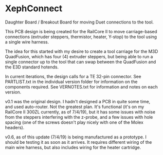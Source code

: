 # XephConnect
Daughter Board / Breakout Board for moving Duet connections to the tool.

This PCB design is being created for the RailCore II to move carriage-based connections (extruder steppers, thermistor, heater, Y-stop) to the tool using a single wire harness.

The idea for this started with my desire to create a tool carriage for the M3D QuadFusion, which has four (4) extruder steppers, but being able to run a single connector up to the tool that can swap between the QuadFusion and the E3D standard hotends.

In current iterations, the design calls for a TE 32-pin connector.  See PARTLIST.txt in the individual version folder for information on the components required.  See VERNOTES.txt for information and notes on each version.

v0.1 was the original design.  I hadn't designed a PCB in quite some time, and used auto-router. Not the greatest plan.  It's functional (it's on my RailCore II 300ZL currently, as of 7/4/19), but it has some issues with noise from the steppers interfering with the z-probe, and a few issues with hole spacing (one of the screws doesn't play nicely with one of the Molex headers).

v0.6, as of this update (7/4/19) is being manufactured as a prototype.  I should be testing it as soon as it arrives.  It requires different wiring of the main wire harness, but also includes wiring for the heater cartridge.
